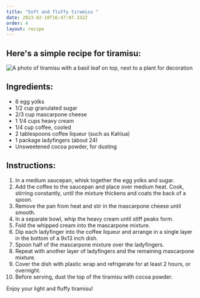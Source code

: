 ```yaml
---
title: "Soft and fluffy tiramisu "
date: 2023-02-10T16:47:07.332Z
order: 4
layout: recipe
---
```

## Here's a simple recipe for tiramisu:

![A photo of tiramisu with a basil leaf on top, next to a plant for decoration](../uploads/dall·e-2023-02-10-17.36.08-give-me-a-professional-picture-of-tiramisu-for-a-dessert-cookbook.png)

## Ingredients:

* 6 egg yolks
* 1/2 cup granulated sugar
* 2/3 cup mascarpone cheese
* 1 1/4 cups heavy cream
* 1/4 cup coffee, cooled
* 2 tablespoons coffee liqueur (such as Kahlua)
* 1 package ladyfingers (about 24)
* Unsweetened cocoa powder, for dusting

## Instructions:

1. In a medium saucepan, whisk together the egg yolks and sugar.
2. Add the coffee to the saucepan and place over medium heat. Cook, stirring constantly, until the mixture thickens and coats the back of a spoon.
3. Remove the pan from heat and stir in the mascarpone cheese until smooth.
4. In a separate bowl, whip the heavy cream until stiff peaks form.
5. Fold the whipped cream into the mascarpone mixture.
6. Dip each ladyfinger into the coffee liqueur and arrange in a single layer in the bottom of a 9x13 inch dish.
7. Spoon half of the mascarpone mixture over the ladyfingers.
8. Repeat with another layer of ladyfingers and the remaining mascarpone mixture.
9. Cover the dish with plastic wrap and refrigerate for at least 2 hours, or overnight.
10. Before serving, dust the top of the tiramisu with cocoa powder.

Enjoy your light and fluffy tiramisu!

![]()

![]()